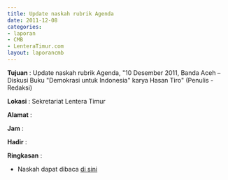 ```yaml
---
title: Update naskah rubrik Agenda
date: 2011-12-08
categories:
- laporan
- CMB
- LenteraTimur.com
layout: laporancmb
---
```


**Tujuan** : Update naskah rubrik Agenda, "10 Desember 2011, Banda Aceh – Diskusi Buku "Demokrasi untuk Indonesia" karya Hasan Tiro" (Penulis - Redaksi)

**Lokasi** : Sekretariat Lentera Timur

**Alamat** : 

**Jam** : 

**Hadir** : 

**Ringkasan** : 
* Naskah dapat dibaca [di sini](http://www.lenteratimur.com/10-desember-2011-banda-aceh-diskusi-buku-demokrasi-untuk-indonesia-karya-hasan-tiro/)
